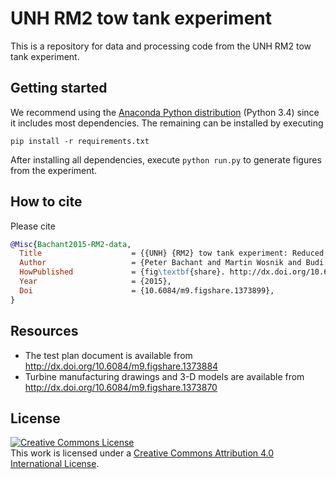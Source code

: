 UNH RM2 tow tank experiment
===========================

This is a repository for data and processing code from the UNH RM2 tow tank 
experiment.

## Getting started
We recommend using the 
[Anaconda Python distribution](http://continuum.io/downloads)
(Python 3.4) since it includes most dependencies. The remaining 
can be installed by executing

    pip install -r requirements.txt

After installing all dependencies, execute `python run.py` to generate
figures from the experiment. 

## How to cite
Please cite 

```bibtex
@Misc{Bachant2015-RM2-data,
  Title                    = {{UNH} {RM2} tow tank experiment: Reduced dataset and processing code},
  Author                   = {Peter Bachant and Martin Wosnik and Budi Gunawan and Vincent Neary},
  HowPublished             = {fig\textbf{share}. http://dx.doi.org/10.6084/m9.figshare.1373899},
  Year                     = {2015},
  Doi                      = {10.6084/m9.figshare.1373899},
}
```

## Resources
* The test plan document is available from http://dx.doi.org/10.6084/m9.figshare.1373884
* Turbine manufacturing drawings and 3-D models are
available from http://dx.doi.org/10.6084/m9.figshare.1373870

## License
<a rel="license" href="http://creativecommons.org/licenses/by/4.0/">
<img alt="Creative Commons License" style="border-width:0" src="http://i.creativecommons.org/l/by/4.0/88x31.png" />
</a><br />This work is licensed under a <a rel="license" href="http://creativecommons.org/licenses/by/4.0/">
Creative Commons Attribution 4.0 International License</a>.
